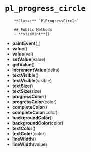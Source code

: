# `pl_progress_circle`

        **Class:** `PlProgressCircle`

        ## Public Methods
        - **sizeHint**()
- **paintEvent**(_)
- **value**()
- **value**(val)
- **setValue**(value)
- **getValue**()
- **incrementValue**(delta)
- **textVisible**()
- **textVisible**(visible)
- **textSize**()
- **textSize**(size)
- **progressColor**()
- **progressColor**(color)
- **completeColor**()
- **completeColor**(color)
- **backgroundColor**()
- **backgroundColor**(color)
- **textColor**()
- **textColor**(color)
- **lineWidth**()
- **lineWidth**(value)